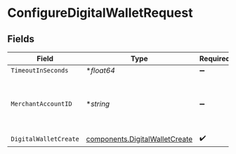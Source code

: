 # ConfigureDigitalWalletRequest


## Fields

| Field                                                                            | Type                                                                             | Required                                                                         | Description                                                                      |
| -------------------------------------------------------------------------------- | -------------------------------------------------------------------------------- | -------------------------------------------------------------------------------- | -------------------------------------------------------------------------------- |
| `TimeoutInSeconds`                                                               | **float64*                                                                       | :heavy_minus_sign:                                                               | N/A                                                                              |
| `MerchantAccountID`                                                              | **string*                                                                        | :heavy_minus_sign:                                                               | The ID of the merchant account to use for this request.                          |
| `DigitalWalletCreate`                                                            | [components.DigitalWalletCreate](../../models/components/digitalwalletcreate.md) | :heavy_check_mark:                                                               | N/A                                                                              |